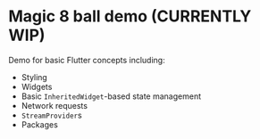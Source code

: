 # Magic 8 ball demo (CURRENTLY WIP)

Demo for basic Flutter concepts including:
- Styling
- Widgets
- Basic `InheritedWidget`-based state management
- Network requests
- `StreamProvider`s
- Packages
